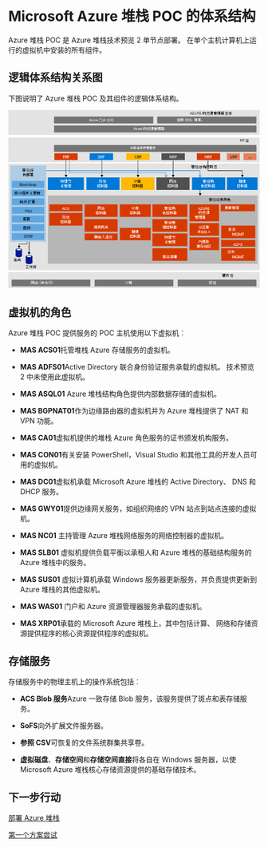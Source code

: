 <properties
    pageTitle="Microsoft Azure 堆栈证明的概念 (POC) 体系结构 |Microsoft Azure"
    description="查看 Microsoft Azure 堆栈 POC 的体系结构。"
    services="azure-stack"
    documentationCenter=""
    authors="heathl17"
    manager="byronr"
    editor=""/>

<tags
    ms.service="azure-stack"
    ms.workload="na"
    ms.tgt_pltfrm="na"
    ms.devlang="na"
    ms.topic="article"
    ms.date="10/25/2016"
    ms.author="helaw"/>

# <a name="microsoft-azure-stack-poc-architecture"></a>Microsoft Azure 堆栈 POC 的体系结构

Azure 堆栈 POC 是 Azure 堆栈技术预览 2 单节点部署。 在单个主机计算机上运行的虚拟机中安装的所有组件。 

## <a name="logical-architecture-diagram"></a>逻辑体系结构关系图
下图说明了 Azure 堆栈 POC 及其组件的逻辑体系结构。

![](media/azure-stack-architecture/image1.png)


## <a name="virtual-machine-roles"></a>虚拟机的角色
Azure 堆栈 POC 提供服务的 POC 主机使用以下虚拟机︰

 - **MAS ACS01**托管堆栈 Azure 存储服务的虚拟机。

 - **MAS ADFS01**Active Directory 联合身份验证服务承载的虚拟机。  技术预览 2 中未使用此虚拟机。  

 - **MAS ASQL01** Azure 堆栈结构角色提供内部数据存储的虚拟机。  

 - **MAS BGPNAT01**作为边缘路由器的虚拟机并为 Azure 堆栈提供了 NAT 和 VPN 功能。

 - **MAS CA01**虚拟机提供的堆栈 Azure 角色服务的证书颁发机构服务。

 - **MAS CON01**有关安装 PowerShell，Visual Studio 和其他工具的开发人员可用的虚拟机。

 - **MAS DC01**虚拟机承载 Microsoft Azure 堆栈的 Active Directory、 DNS 和 DHCP 服务。

 - **MAS GWY01**提供边缘网关服务，如组织网络的 VPN 站点到站点连接的虚拟机。

 - **MAS NC01** 主持管理 Azure 堆栈网络服务的网络控制器的虚拟机。  

 - **MAS SLB01** 虚拟机提供负载平衡以承租人和 Azure 堆栈的基础结构服务的 Azure 堆栈中的服务。  

 - **MAS SUS01** 虚拟计算机承载 Windows 服务器更新服务，并负责提供更新到 Azure 堆栈的其他虚拟机。

 - **MAS WAS01** 门户和 Azure 资源管理器服务承载的虚拟机。

 - **MAS XRP01**承载的 Microsoft Azure 堆栈上，其中包括计算、 网络和存储资源提供程序的核心资源提供程序的虚拟机。

## <a name="storage-services"></a>存储服务
存储服务中的物理主机上的操作系统包括︰

 - **ACS Blob 服务**Azure 一致存储 Blob 服务，该服务提供了斑点和表存储服务。

 - **SoFS**向外扩展文件服务器。

 - **参照 CSV**可恢复的文件系统群集共享卷。

 - **虚拟磁盘**、**存储空间**和**存储空间直接**将各自在 Windows 服务器，以使 Microsoft Azure 堆栈核心存储资源提供的基础存储技术。

## <a name="next-steps"></a>下一步行动

[部署 Azure 堆栈](azure-stack-deploy.md)

[第一个方案尝试](azure-stack-first-scenarios.md)


